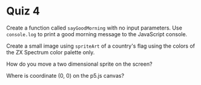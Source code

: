 # Quiz 4

Create a function called `sayGoodMorning` with no input parameters. Use `console.log` to print a good morning message to the JavaScript console.

Create a small image using `spriteArt` of a country's flag using the colors of the ZX Spectrum color palette only.

How do you move a two dimensional sprite on the screen?

Where is coordinate (0, 0) on the p5.js canvas?
